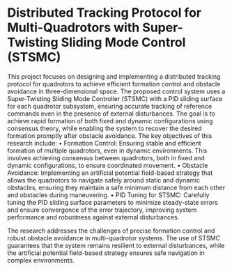# Distributed Tracking Protocol for Multi-Quadrotors with Super-Twisting Sliding Mode Control (STSMC)
This project focuses on designing and implementing a distributed tracking protocol for quadrotors to achieve efficient formation control and obstacle avoidance in three-dimensional space. The proposed control system uses a Super-Twisting Sliding Mode Controller (STSMC) with a PID sliding surface for each quadrotor subsystem, ensuring accurate tracking of reference commands even in the presence of external disturbances. The goal is to achieve rapid formation of both fixed and dynamic configurations using consensus theory, while enabling the system to recover the desired formation promptly after obstacle avoidance.
The key objectives of this research include:
•	Formation Control: Ensuring stable and efficient formation of multiple quadrotors, even in dynamic environments. This involves achieving consensus between quadrotors, both in fixed and dynamic configurations, to ensure coordinated movement.
•	Obstacle Avoidance: Implementing an artificial potential field-based strategy that allows the                                    quadrotors to navigate safely around static and dynamic obstacles, ensuring they maintain a safe minimum distance from each other and obstacles during maneuvering.
•	PID Tuning for STSMC: Carefully tuning the PID sliding surface parameters to minimize steady-state errors and ensure convergence of the error trajectory, improving system performance and robustness against external disturbances.

The research addresses the challenges of precise formation control and robust obstacle avoidance in multi-quadrotor systems. The use of STSMC guarantees that the system remains resilient to external disturbances, while the artificial potential field-based strategy ensures safe navigation in complex environments.
